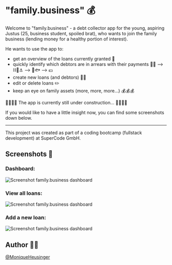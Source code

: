 # "family.business" 💰

Welcome to "family.business" - a debt collector app for the young, aspiring Justus (25, business student, spoiled brat), who wants to join the family business (lending money for a healthy portion of interest).

He wants to use the app to:

- get an overview of the loans currently granted 🏦
- quickly identify which debtors are in arrears with their payments 🧑‍🦱 --> ⛓️🧱⚓️ --> 🌊🐟 --> 💵
- create new loans (and debtors) 🙆💸
- edit or delete loans ✏️
- keep an eye on family assets (more, more, more...) 💰💰💰

🚧🚧🚧🚧 The app is currently still under construction... 🚧🚧🚧🚧

If you would like to have a little insight now, you can find some screenshots down below.

---

This project was created as part of a coding bootcamp (fullstack development) at SuperCode GmbH.

## Screenshots 📸

### Dashboard:

![Screenshot family.business dashboard](./src/assets/img/screenshots/dashboard-screenshot.png)

### View all loans:

![Screenshot family.business dashboard](./src/assets/img/screenshots/loans-screenshot.png)

### Add a new loan:

![Screenshot family.business dashboard](./src/assets/img/screenshots/addnewloan-screenshot.png)

## Author 👩‍💻

[@MoniqueHeusinger](https://github.com/MoniqueHeusinger)

